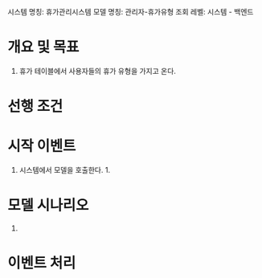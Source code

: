 시스템 명칭: 휴가관리시스템
모델 명칭: 관리자-휴가유형 조회
레벨: 시스템 - 백엔드

# 개요 및 목표
1. 휴가 테이블에서 사용자들의 휴가 유형을 가지고 온다.

# 선행 조건


# 시작 이벤트
1. 시스템에서 모델을 호출한다.
	1. 

# 모델 시나리오
1. 

# 이벤트 처리

